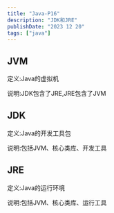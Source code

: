 ```yaml
---
title: "Java-P16"
description: "JDK和JRE"
publishDate: "2023 12 20"
tags: ["java"]
---
```


## JVM
定义:Java的虚拟机

说明:JDK包含了JRE,JRE包含了JVM

## JDK
定义:Java的开发工具包

说明:包括JVM、核心类库、开发工具

## JRE
定义:Java的运行环境

说明:包括JVM、核心类库、运行工具

